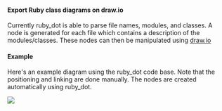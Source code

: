#### Export Ruby class diagrams on draw.io

Currently ruby_dot is able to parse file names, modules, and classes.
A node is generated for each file which contains a description of the modules/classes.
These nodes can then be manipulated using [draw.io](https://www.draw.io/)

#### Example

Here's an example diagram using the ruby_dot code base. 
Note that the positioning and linking are done manually.
The nodes are created automatically using ruby_dot.

![](https://cdn.rawgit.com/bootstraponline/ruby_dot/62a83f49/example.svg)
